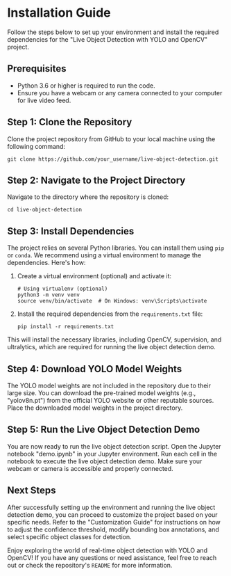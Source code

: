 # Installation Guide

Follow the steps below to set up your environment and install the required dependencies for the "Live Object Detection with YOLO and OpenCV" project.

## Prerequisites

- Python 3.6 or higher is required to run the code.
- Ensure you have a webcam or any camera connected to your computer for live video feed.

## Step 1: Clone the Repository

Clone the project repository from GitHub to your local machine using the following command:

```
git clone https://github.com/your_username/live-object-detection.git
```

## Step 2: Navigate to the Project Directory

Navigate to the directory where the repository is cloned:

```
cd live-object-detection
```

## Step 3: Install Dependencies

The project relies on several Python libraries. You can install them using `pip` or `conda`. We recommend using a virtual environment to manage the dependencies. Here's how:

1. Create a virtual environment (optional) and activate it:

   ```
   # Using virtualenv (optional)
   python3 -m venv venv
   source venv/bin/activate  # On Windows: venv\Scripts\activate
   ```

2. Install the required dependencies from the `requirements.txt` file:

   ```
   pip install -r requirements.txt
   ```

This will install the necessary libraries, including OpenCV, supervision, and ultralytics, which are required for running the live object detection demo.

## Step 4: Download YOLO Model Weights

The YOLO model weights are not included in the repository due to their large size. You can download the pre-trained model weights (e.g., "yolov8n.pt") from the official YOLO website or other reputable sources. Place the downloaded model weights in the project directory.

## Step 5: Run the Live Object Detection Demo

You are now ready to run the live object detection script. Open the Jupyter notebook "demo.ipynb" in your Jupyter environment. Run each cell in the notebook to execute the live object detection demo. Make sure your webcam or camera is accessible and properly connected.

## Next Steps

After successfully setting up the environment and running the live object detection demo, you can proceed to customize the project based on your specific needs. Refer to the "Customization Guide" for instructions on how to adjust the confidence threshold, modify bounding box annotations, and select specific object classes for detection.

Enjoy exploring the world of real-time object detection with YOLO and OpenCV! If you have any questions or need assistance, feel free to reach out or check the repository's `README` for more information.
